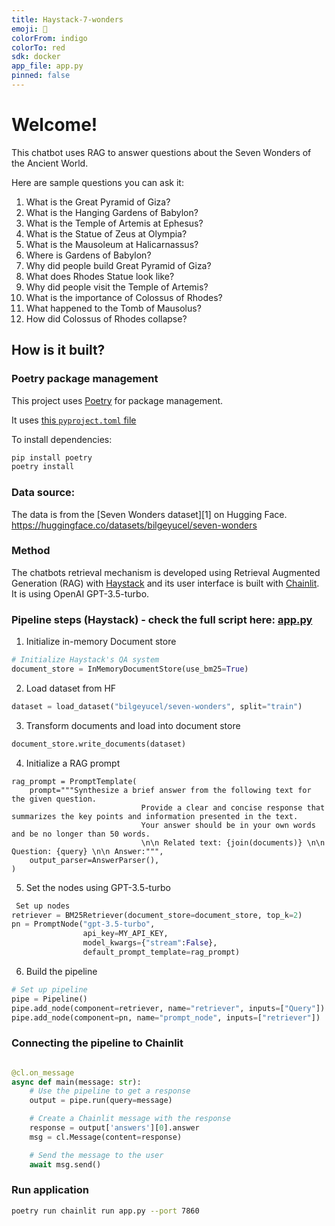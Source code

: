 ```yaml
---
title: Haystack-7-wonders
emoji: 🚀
colorFrom: indigo
colorTo: red
sdk: docker
app_file: app.py
pinned: false
---
```


# Welcome! 

This chatbot uses RAG to answer questions about the Seven Wonders of the Ancient World. 

Here are sample questions you can ask it:

1. What is the Great Pyramid of Giza?
2. What is the Hanging Gardens of Babylon?
3. What is the Temple of Artemis at Ephesus?
4. What is the Statue of Zeus at Olympia?
5. What is the Mausoleum at Halicarnassus?
6. Where is Gardens of Babylon?
7. Why did people build Great Pyramid of Giza?
8. What does Rhodes Statue look like?
9. Why did people visit the Temple of Artemis?
10. What is the importance of Colossus of Rhodes?
11. What happened to the Tomb of Mausolus?
12. How did Colossus of Rhodes collapse?

## How is it built?

### Poetry package management

This project uses [Poetry](https://python-poetry.org/) for package management.

It uses [this `pyproject.toml` file](pyproject.toml)

To install dependencies:

```bash
pip install poetry
poetry install
```

### Data source: 

The data is from the [Seven Wonders dataset][1] on Hugging Face. https://huggingface.co/datasets/bilgeyucel/seven-wonders

### Method

The chatbots retrieval mechanism is developed using Retrieval Augmented Generation (RAG) with [Haystack](https://haystack.deepset.ai/tutorials/22_pipeline_with_promptnode) and its user interface is built with [Chainlit](https://docs.chainlit.io/overview). It is using OpenAI GPT-3.5-turbo. 

### Pipeline steps (Haystack) - check the full script here: [app.py](app.py)

1. Initialize in-memory Document store

```python
# Initialize Haystack's QA system
document_store = InMemoryDocumentStore(use_bm25=True)
```
2. Load dataset from HF

```python
dataset = load_dataset("bilgeyucel/seven-wonders", split="train")
```

3. Transform documents and load into document store

```python
document_store.write_documents(dataset)
```
4. Initialize a RAG prompt

```
rag_prompt = PromptTemplate(
    prompt="""Synthesize a brief answer from the following text for the given question.
                             Provide a clear and concise response that summarizes the key points and information presented in the text.
                             Your answer should be in your own words and be no longer than 50 words.
                             \n\n Related text: {join(documents)} \n\n Question: {query} \n\n Answer:""",
    output_parser=AnswerParser(),
)

```

5. Set the nodes using GPT-3.5-turbo

```python
 Set up nodes
retriever = BM25Retriever(document_store=document_store, top_k=2)
pn = PromptNode("gpt-3.5-turbo", 
                api_key=MY_API_KEY, 
                model_kwargs={"stream":False},
                default_prompt_template=rag_prompt)

```

6. Build the pipeline

```python
# Set up pipeline
pipe = Pipeline()
pipe.add_node(component=retriever, name="retriever", inputs=["Query"])
pipe.add_node(component=pn, name="prompt_node", inputs=["retriever"])
```

### Connecting the pipeline to Chainlit

```python

@cl.on_message
async def main(message: str):
    # Use the pipeline to get a response
    output = pipe.run(query=message)

    # Create a Chainlit message with the response
    response = output['answers'][0].answer
    msg = cl.Message(content=response)

    # Send the message to the user
    await msg.send()
```

### Run application

``` bash
poetry run chainlit run app.py --port 7860
```